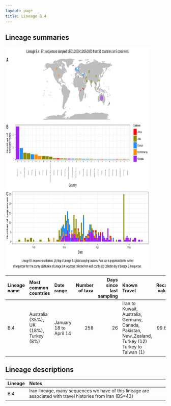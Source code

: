 ```yaml
---
layout: page
title: Lineage B.4
---
```




<h2> Lineage summaries</h2>

<img src="../assets/images/B.4.svg" alt="B.4 lineage summary figure" width="90%" height="700px" />


| Lineage name | Most common countries | Date range | Number of taxa |  Days since last sampling | Known Travel | Recall value |
|:-----|:-----|:-------|-------:|-------:|:---------|--------:|
| B.4 | Australia (35%), UK (18%), Turkey (8%) | January 18 to April 14 | 258 | 26 | Iran to Kuwait, Australia, Germany, Canada, Pakistan, New_Zealand, Turkey (12)<br/> Turkey to Taiwan (1)<br/> | 99.61 |

<h2>Lineage descriptions</h2>

| Lineage | Notes |
|:-----|:-----|
| B.4 | Iran lineage, many sequences we have of this lineage are associated with travel histories from Iran (BS=43) |

